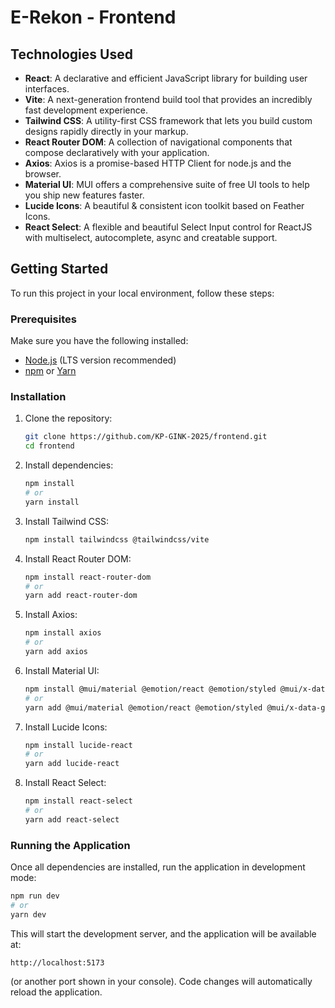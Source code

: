 # E-Rekon - Frontend

## Technologies Used

- **React**: A declarative and efficient JavaScript library for building user interfaces.
- **Vite**: A next-generation frontend build tool that provides an incredibly fast development experience.
- **Tailwind CSS**: A utility-first CSS framework that lets you build custom designs rapidly directly in your markup.
- **React Router DOM**: A collection of navigational components that compose declaratively with your application.
- **Axios**: Axios is a promise-based HTTP Client for node.js and the browser.
- **Material UI**: MUI offers a comprehensive suite of free UI tools to help you ship new features faster.
- **Lucide Icons**: A beautiful & consistent icon toolkit based on Feather Icons.
- **React Select**: A flexible and beautiful Select Input control for ReactJS with multiselect, autocomplete, async and creatable support.

## Getting Started

To run this project in your local environment, follow these steps:

### Prerequisites

Make sure you have the following installed:

- [Node.js](https://nodejs.org/) (LTS version recommended)
- [npm](https://www.npmjs.com/) or [Yarn](https://yarnpkg.com/)

### Installation

1. Clone the repository:

   ```bash
   git clone https://github.com/KP-GINK-2025/frontend.git
   cd frontend
   ```

2. Install dependencies:

   ```bash
   npm install
   # or
   yarn install
   ```

3. Install Tailwind CSS:

   ```bash
   npm install tailwindcss @tailwindcss/vite
   ```

4. Install React Router DOM:

   ```bash
   npm install react-router-dom
   # or
   yarn add react-router-dom
   ```

5. Install Axios:

   ```bash
   npm install axios
   # or
   yarn add axios
   ```

6. Install Material UI:

   ```bash
   npm install @mui/material @emotion/react @emotion/styled @mui/x-data-grid
   # or
   yarn add @mui/material @emotion/react @emotion/styled @mui/x-data-grid
   ```

7. Install Lucide Icons:

   ```bash
   npm install lucide-react
   # or
   yarn add lucide-react
   ```

8. Install React Select:

   ```bash
   npm install react-select
   # or
   yarn add react-select
   ```

### Running the Application

Once all dependencies are installed, run the application in development mode:

```bash
npm run dev
# or
yarn dev
```

This will start the development server, and the application will be available at:

```
http://localhost:5173
```

(or another port shown in your console). Code changes will automatically reload the application.
